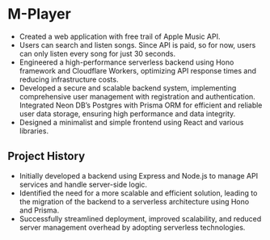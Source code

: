 # M-Player
- Created a web application with free trail of Apple Music API.
- Users can search and listen songs. Since API is paid, so for now, users can only listen every song for just 30 seconds.
- Engineered a high-performance serverless backend using Hono framework and Cloudflare Workers, optimizing API response times and reducing infrastructure costs.
- Developed a secure and scalable backend system, implementing comprehensive user management with registration and authentication. Integrated Neon DB’s Postgres with Prisma ORM for efficient and reliable user data storage, ensuring high performance and data integrity.
- Designed a minimalist and simple frontend using React and various libraries.

## Project History
- Initially developed a backend using Express and Node.js to manage API services and handle server-side logic.
- Identified the need for a more scalable and efficient solution, leading to the migration of the backend to a serverless architecture using Hono and Prisma.
- Successfully streamlined deployment, improved scalability, and reduced server management overhead by adopting serverless technologies.
